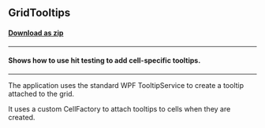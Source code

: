 ## GridTooltips
#### [Download as zip](https://grapecity.github.io/DownGit/#/home?url=https://github.com/GrapeCity/ComponentOne-WPF-Samples/tree/master/NET_4.6.2/C1.WPF.FlexGrid/CS/GridToolTips)
____
#### Shows how to use hit testing to add cell-specific tooltips.
____
The application uses the standard WPF TooltipService to
create a tooltip attached to the grid.

It uses a custom CellFactory to attach tooltips to cells when
they are created.
